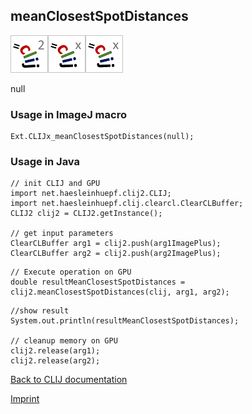 ## meanClosestSpotDistances
![Image](images/mini_clij2_logo.png)![Image](images/mini_clijx_logo.png)![Image](images/mini_clijx_logo.png)

null

### Usage in ImageJ macro
```
Ext.CLIJx_meanClosestSpotDistances(null);
```


### Usage in Java
```
// init CLIJ and GPU
import net.haesleinhuepf.clij2.CLIJ;
import net.haesleinhuepf.clij.clearcl.ClearCLBuffer;
CLIJ2 clij2 = CLIJ2.getInstance();

// get input parameters
ClearCLBuffer arg1 = clij2.push(arg1ImagePlus);
ClearCLBuffer arg2 = clij2.push(arg2ImagePlus);
```

```
// Execute operation on GPU
double resultMeanClosestSpotDistances = clij2.meanClosestSpotDistances(clij, arg1, arg2);
```

```
//show result
System.out.println(resultMeanClosestSpotDistances);

// cleanup memory on GPU
clij2.release(arg1);
clij2.release(arg2);
```


[Back to CLIJ documentation](https://clij.github.io/)

[Imprint](https://clij.github.io/imprint)
